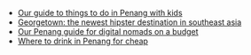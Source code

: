 - [Our guide to things to do in Penang with kids](http://www.wheressharon.com/asia-with-kids/things-to-do-in-penang-with-kids)
- [Georgetown: the newest hipster destination in southeast asia](http://wanderluxe.theluxenomad.com/georgetown-newest-hipster-destination-southeast-asia/)
- [Our Penang guide for digital nomads on a budget](http://www.u-strasse.com/our-penang-guide-for-digital-nomads-on-a-budget/)
- [Where to drink in Penang for cheap](http://www.u-strasse.com/where-to-drink-in-penang-for-cheap-and-bonus-city-snaps/)
